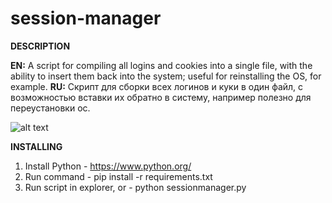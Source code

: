 # session-manager

**DESCRIPTION**

**EN:** A script for compiling all logins and cookies into a single file, with the ability to insert them back into the system; useful for reinstalling the OS, for example.
**RU:** Скрипт для сборки всех логинов и куки в один файл, с возможностью вставки их обратно в систему, например полезно для переустановки ос.

![alt text](https://imgur.com/trDSRmQ.png)


**INSTALLING**
1. Install Python - https://www.python.org/
2. Run command - pip install -r requirements.txt
3. Run script in explorer, or - python sessionmanager.py
